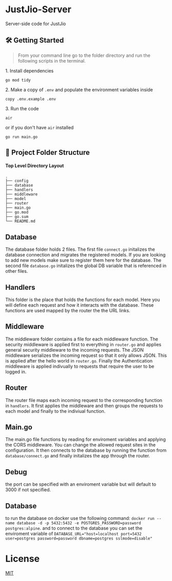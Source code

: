 # JustJio-Server

Server-side code for JustJio

## 🛠 Getting Started

> From your command line go to the folder directory and run the following scripts in the terminal.

1\. Install dependencies

```terminal
go mod tidy
```

2\. Make a copy of `.env` and populate the environment variables inside

```terminal
copy .env.example .env
```

3\. Run the code

```terminal
air
```

or if you don't have `air` installed

```terminal
go run main.go
```

## 📂 Project Folder Structure

#### Top Level Directory Layout

```terminal
.
├── config
├── database
├── handlers
├── middleware
├── model
├── router
├── main.go
├── go.mod
├── go.sum
└── README.md
```

## Database

The database folder holds 2 files. The first file `connect.go` initalizes the database connection and migrates the registered models. If you are looking to add new models make sure to register them here for the database. The second file `database.go` initalizes the global DB variable that is referenced in other files.

## Handlers

This folder is the place that holds the functions for each model. Here you will define each request and how it interacts with the database. These functions are used mapped by the router the the URL links.

## Middleware

The middleware folder contains a file for each middleware function. The security middleware is applied first to everything in `router.go` and applies general security middleware to the incoming requests. The JSON middleware serializes the incoming request so that it only allows JSON. This is applied after the hello world in `router.go`. Finally the Authentication middleware is applied indivually to requests that require the user to be logged in.

## Router

The router file maps each incoming request to the corresponding function in `handlers`. It first applies the middleware and then groups the requests to each model and finally to the indiviual function.

## Main.go

The main.go file functions by reading for enviroment variables and applying the CORS middleware. You can change the allowed request sites in the configuration. It then connects to the database by running the function from `database/connect.go` and finally initalizes the app through the router.

## Debug

the port can be specified with an enviroment variable but will default to 3000 if not specified.

## Database

to run the database on docker use the following command: `docker run --name database -d -p 5432:5432 -e POSTGRES_PASSWORD=password postgres:alpine`. and to connect to the database you can set the enviroment variable of `DATABASE_URL="host=localhost port=5432 user=postgres password=password dbname=postgres sslmode=disable"`

# License

[MIT](https://choosealicense.com/licenses/mit/)
